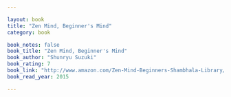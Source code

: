 ```yaml
---

layout: book
title: "Zen Mind, Beginner's Mind"
category: book

book_notes: false
book_title: "Zen Mind, Beginner's Mind"
book_author: "Shunryu Suzuki"
book_rating: 7
book_link: "http://www.amazon.com/Zen-Mind-Beginners-Shambhala-Library/dp/1590302672/"
book_read_year: 2015

---
```


